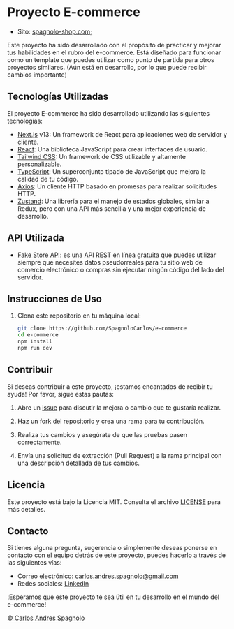 # Proyecto E-commerce

- Sito: [spagnolo-shop.com]("https://e-commerce-sigma-red.vercel.app/");

<!-- ![E-commerce](ruta-a-tu-imagen-o-logo.png) -->

Este proyecto ha sido desarrollado con el propósito de practicar y mejorar tus habilidades en el rubro del e-commerce. Está diseñado para funcionar como un template que puedes utilizar como punto de partida para otros proyectos similares.
(Aún está en desarrollo, por lo que puede recibir cambios importante)

## Tecnologías Utilizadas

El proyecto E-commerce ha sido desarrollado utilizando las siguientes tecnologías:

- [Next.js](https://nextjs.org/) v13: Un framework de React para aplicaciones web de servidor y cliente.
- [React](https://es.reactjs.org/): Una biblioteca JavaScript para crear interfaces de usuario.
- [Tailwind CSS](https://tailwindcss.com/): Un framework de CSS utilizable y altamente personalizable.
- [TypeScript](https://www.typescriptlang.org/): Un superconjunto tipado de JavaScript que mejora la calidad de tu código.
- [Axios](https://axios-http.com/): Un cliente HTTP basado en promesas para realizar solicitudes HTTP.
- [Zustand](https://github.com/pmndrs/zustand): Una librería para el manejo de estados globales, similar a Redux, pero con una API más sencilla y una mejor experiencia de desarrollo.

## API Utilizada

- [Fake Store API]("https://fakestoreapi.com/"): es una API REST en línea gratuita que puedes utilizar siempre que necesites datos pseudorreales para tu sitio web de comercio electrónico o compras sin ejecutar ningún código del lado del servidor.

## Instrucciones de Uso

1. Clona este repositorio en tu máquina local:

   ```bash
   git clone https://github.com/SpagnoloCarlos/e-commerce
   cd e-commerce
   npm install
   npm run dev
   ```

## Contribuir

Si deseas contribuir a este proyecto, ¡estamos encantados de recibir tu ayuda! Por favor, sigue estas pautas:

1. Abre un [issue](https://github.com/SpagnoloCarlos/e-commerce/issues) para discutir la mejora o cambio que te gustaría realizar.

2. Haz un fork del repositorio y crea una rama para tu contribución.

3. Realiza tus cambios y asegúrate de que las pruebas pasen correctamente.

4. Envía una solicitud de extracción (Pull Request) a la rama principal con una descripción detallada de tus cambios.

## Licencia

Este proyecto está bajo la Licencia MIT. Consulta el archivo [LICENSE](LICENSE) para más detalles.

## Contacto

Si tienes alguna pregunta, sugerencia o simplemente deseas ponerse en contacto con el equipo detrás de este proyecto, puedes hacerlo a través de las siguientes vías:

- Correo electrónico: carlos.andres.spagnolo@gmail.com
- Redes sociales: [LinkedIn](https://www.linkedin.com/in/carlos-spagnolo-andres/)

¡Esperamos que este proyecto te sea útil en tu desarrollo en el mundo del e-commerce!

[© Carlos Andres Spagnolo](https://www.linkedin.com/in/carlos-spagnolo-andres/)
